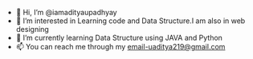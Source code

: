 - 👋 Hi, I’m @iamadityaupadhyay
- 👀 I’m interested in Learning code and Data Structure.I am also in web designing 
- 🌱 I’m currently learning Data Structure using JAVA and Python
- 📫 You can reach me through my email-uaditya219@gmail.com


<!---
iamadityaupadhyay/iamadityaupadhyay is a ✨ special ✨ repository because its `README.md` (this file) appears on your GitHub profile.
You can click the Preview link to take a look at your changes.
--->
